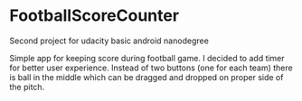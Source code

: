 # FootballScoreCounter
Second project for udacity basic android nanodegree

Simple app for keeping score during football game. I decided to add timer for better user experience. Instead of two buttons (one for each team) there is ball in the middle which can be dragged and dropped on proper side of the pitch.
